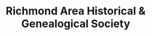 ---
layout: repo
title: "Richmond Area Historical & Genealogical Society"
id: 4231
permalink: repos/4231/
---